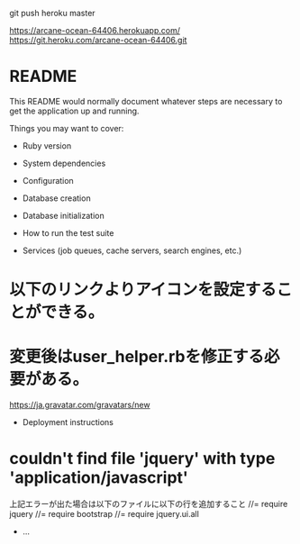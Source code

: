 git push heroku master

https://arcane-ocean-64406.herokuapp.com/ 
https://git.heroku.com/arcane-ocean-64406.git


# README

This README would normally document whatever steps are necessary to get the
application up and running.

Things you may want to cover:

* Ruby version

* System dependencies

* Configuration

* Database creation

* Database initialization

* How to run the test suite

* Services (job queues, cache servers, search engines, etc.)

# 以下のリンクよりアイコンを設定することができる。
# 変更後はuser_helper.rbを修正する必要がある。
https://ja.gravatar.com/gravatars/new


* Deployment instructions
# couldn't find file 'jquery' with type 'application/javascript'
上記エラーが出た場合は以下のファイルに以下の行を追加すること
//= require jquery
//= require bootstrap
//= require jquery.ui.all
* ...

